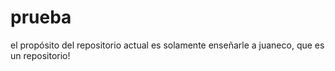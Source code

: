 # prueba
el propósito  del repositorio actual es solamente enseñarle a juaneco, que es un repositorio!
